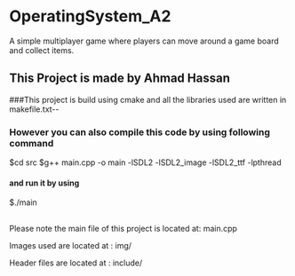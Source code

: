 # OperatingSystem_A2
A simple multiplayer game where players can move around a game board and collect items.

## This Project  is made by Ahmad Hassan 

###This project is build using cmake and all the libraries used are written in makefile.txt--

### However you can also compile this code by using following command
$cd src
$g++ main.cpp -o main -lSDL2 -lSDL2_image -lSDL2_ttf -lpthread

#### and run it by using 
$./main
## 
Please note the main file of this project is located at: main.cpp

Images used are located at : img/

Header files are located at : include/


